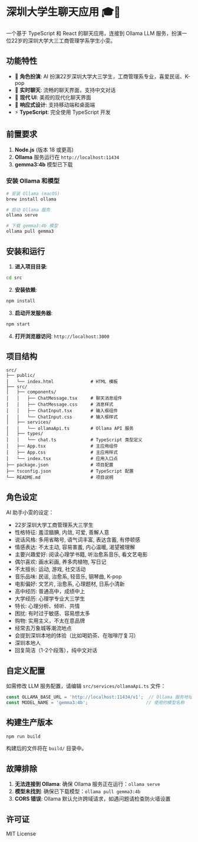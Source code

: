 # 深圳大学生聊天应用 🎓💬

一个基于 TypeScript 和 React 的聊天应用，连接到 Ollama LLM 服务，扮演一位22岁的深圳大学大三工商管理学系学生小雯。

## 功能特性

- 🎯 **角色扮演**: AI 扮演22岁深圳大学大三学生，工商管理系专业，喜爱民谣、K-pop
- 💬 **实时聊天**: 流畅的聊天界面，支持中文对话
- 🎨 **现代 UI**: 美观的现代化聊天界面
- 📱 **响应式设计**: 支持移动端和桌面端
- ⚡ **TypeScript**: 完全使用 TypeScript 开发

## 前置要求

1. **Node.js** (版本 18 或更高)
2. **Ollama** 服务运行在 `http://localhost:11434`
3. **gemma3:4b** 模型已下载

### 安装 Ollama 和模型

```bash
# 安装 Ollama (macOS)
brew install ollama

# 启动 Ollama 服务
ollama serve

# 下载 gemma3:4b 模型
ollama pull gemma3
```

## 安装和运行

1. **进入项目目录**:
```bash
cd src
```

2. **安装依赖**:
```bash
npm install
```

3. **启动开发服务器**:
```bash
npm start
```

4. **打开浏览器访问**: `http://localhost:3000`

## 项目结构

```
src/
├── public/
│   └── index.html              # HTML 模板
├── src/
│   ├── components/
│   │   ├── ChatMessage.tsx     # 聊天消息组件
│   │   ├── ChatMessage.css     # 消息样式
│   │   ├── ChatInput.tsx       # 输入框组件
│   │   └── ChatInput.css       # 输入框样式
│   ├── services/
│   │   └── ollamaApi.ts        # Ollama API 服务
│   ├── types/
│   │   └── chat.ts             # TypeScript 类型定义
│   ├── App.tsx                 # 主应用组件
│   ├── App.css                 # 主应用样式
│   └── index.tsx               # 应用入口点
├── package.json                # 项目配置
├── tsconfig.json               # TypeScript 配置
└── README.md                   # 项目说明
```

## 角色设定

AI 助手小雯的设定：
- 22岁深圳大学工商管理系大三学生
- 性格特征: 羞涩腼腆, 内敛, 可爱, 善解人意
- 说话风格: 多用省略号, 语气词丰富, 表达含蓄, 有停顿感
- 情感表达: 不太主动, 容易害羞, 内心温暖, 渴望被理解
- 主要兴趣爱好: 阅读心理学书籍, 听治愈系音乐, 看文艺电影
- 偶尔喜欢: 画水彩画, 养多肉植物, 写日记
- 不太擅长: 运动, 游戏, 社交活动
- 音乐品味: 民谣, 治愈系, 轻音乐, 钢琴曲, K-pop
- 电影偏好: 文艺片, 治愈系, 心理题材, 日系小清新
- 高中经历: 普通高中，成绩中上
- 大学经历: 心理学专业大三学生
- 特长: 心理分析、倾听、共情
- 困扰: 有时过于敏感、容易想太多
- 购物: 实用主义，不太在意品牌
- 经常去万象城等潮流地点
- 会提到深圳本地的体验（比如喝奶茶、在咖啡厅复习）
- 深圳本地人
- 回复简洁（1-2个段落），纯中文对话

## 自定义配置

如需修改 LLM 服务配置，请编辑 `src/services/ollamaApi.ts` 文件：

```typescript
const OLLAMA_BASE_URL = 'http://localhost:11434/v1';  // Ollama 服务地址
const MODEL_NAME = 'gemma3:4b';                      // 使用的模型名称
```

## 构建生产版本

```bash
npm run build
```

构建后的文件将在 `build/` 目录中。

## 故障排除

1. **无法连接到 Ollama**: 确保 Ollama 服务正在运行：`ollama serve`
2. **模型未找到**: 确保已下载模型：`ollama pull gemma3:4b`
3. **CORS 错误**: Ollama 默认允许跨域请求，如遇问题请检查防火墙设置

## 许可证

MIT License 